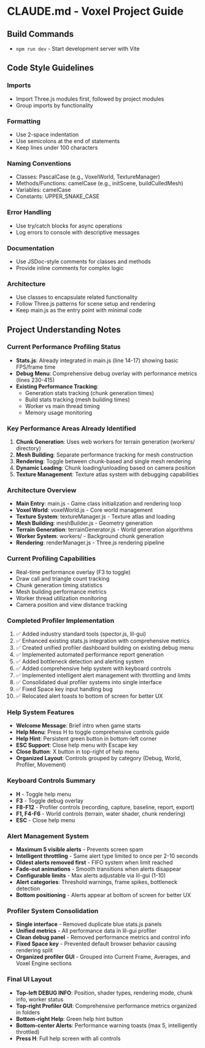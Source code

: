 # CLAUDE.md - Voxel Project Guide

## Build Commands
- `npm run dev` - Start development server with Vite

## Code Style Guidelines

### Imports
- Import Three.js modules first, followed by project modules
- Group imports by functionality

### Formatting
- Use 2-space indentation
- Use semicolons at the end of statements
- Keep lines under 100 characters

### Naming Conventions
- Classes: PascalCase (e.g., VoxelWorld, TextureManager)
- Methods/Functions: camelCase (e.g., initScene, buildCulledMesh)
- Variables: camelCase
- Constants: UPPER_SNAKE_CASE

### Error Handling
- Use try/catch blocks for async operations
- Log errors to console with descriptive messages

### Documentation
- Use JSDoc-style comments for classes and methods
- Provide inline comments for complex logic

### Architecture
- Use classes to encapsulate related functionality
- Follow Three.js patterns for scene setup and rendering
- Keep main.js as the entry point with minimal code

## Project Understanding Notes

### Current Performance Profiling Status
- **Stats.js**: Already integrated in main.js (line 14-17) showing basic FPS/frame time
- **Debug Menu**: Comprehensive debug overlay with performance metrics (lines 230-415)
- **Existing Performance Tracking**: 
  - Generation stats tracking (chunk generation times)
  - Build stats tracking (mesh building times)
  - Worker vs main thread timing
  - Memory usage monitoring

### Key Performance Areas Already Identified
1. **Chunk Generation**: Uses web workers for terrain generation (workers/ directory)
2. **Mesh Building**: Separate performance tracking for mesh construction
3. **Rendering**: Toggle between chunk-based and single mesh rendering
4. **Dynamic Loading**: Chunk loading/unloading based on camera position
5. **Texture Management**: Texture atlas system with debugging capabilities

### Architecture Overview
- **Main Entry**: main.js - Game class initialization and rendering loop
- **Voxel World**: voxelWorld.js - Core world management
- **Texture System**: textureManager.js - Texture atlas and loading
- **Mesh Building**: meshBuilder.js - Geometry generation
- **Terrain Generation**: terrainGenerator.js - World generation algorithms
- **Worker System**: workers/ - Background chunk generation
- **Rendering**: renderManager.js - Three.js rendering pipeline

### Current Profiling Capabilities
- Real-time performance overlay (F3 to toggle)
- Draw call and triangle count tracking
- Chunk generation timing statistics
- Mesh building performance metrics
- Worker thread utilization monitoring
- Camera position and view distance tracking

### Completed Profiler Implementation
1. ✅ Added industry standard tools (spector.js, lil-gui)
2. ✅ Enhanced existing stats.js integration with comprehensive metrics
3. ✅ Created unified profiler dashboard building on existing debug menu
4. ✅ Implemented automated performance report generation
5. ✅ Added bottleneck detection and alerting system
6. ✅ Added comprehensive help system with keyboard controls
7. ✅ Implemented intelligent alert management with throttling and limits
8. ✅ Consolidated dual profiler systems into single interface
9. ✅ Fixed Space key input handling bug
10. ✅ Relocated alert toasts to bottom of screen for better UX

### Help System Features
- **Welcome Message**: Brief intro when game starts
- **Help Menu**: Press H to toggle comprehensive controls guide
- **Help Hint**: Persistent green button in bottom-left corner
- **ESC Support**: Close help menu with Escape key
- **Close Button**: X button in top-right of help menu
- **Organized Layout**: Controls grouped by category (Debug, World, Profiler, Movement)

### Keyboard Controls Summary
- **H** - Toggle help menu
- **F3** - Toggle debug overlay
- **F8-F12** - Profiler controls (recording, capture, baseline, report, export)
- **F1, F4-F6** - World controls (terrain, water shader, chunk rendering)
- **ESC** - Close help menu

### Alert Management System
- **Maximum 5 visible alerts** - Prevents screen spam
- **Intelligent throttling** - Same alert type limited to once per 2-10 seconds
- **Oldest alerts removed first** - FIFO system when limit reached
- **Fade-out animations** - Smooth transitions when alerts disappear
- **Configurable limits** - Max alerts adjustable via lil-gui (1-10)
- **Alert categories**: Threshold warnings, frame spikes, bottleneck detection
- **Bottom positioning** - Alerts appear at bottom of screen for better UX

### Profiler System Consolidation
- **Single interface** - Removed duplicate blue stats.js panels
- **Unified metrics** - All performance data in lil-gui profiler
- **Clean debug panel** - Removed performance metrics and control info
- **Fixed Space key** - Prevented default browser behavior causing rendering split
- **Organized profiler GUI** - Grouped into Current Frame, Averages, and Voxel Engine sections

### Final UI Layout
- **Top-left DEBUG INFO**: Position, shader types, rendering mode, chunk info, worker status
- **Top-right Profiler GUI**: Comprehensive performance metrics organized in folders
- **Bottom-right Help**: Green help hint button
- **Bottom-center Alerts**: Performance warning toasts (max 5, intelligently throttled)
- **Press H**: Full help screen with all controls
